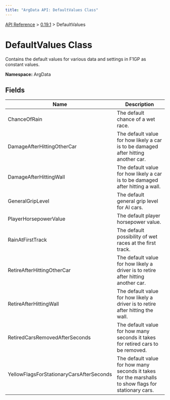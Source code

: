 ```yaml
---
title: "ArgData API: DefaultValues Class"
---
```


[API Reference](/argdata/api/) &gt; [0.19.1](/argdata/api/0.19.1/) &gt; DefaultValues

# DefaultValues Class

Contains the default values for various data and settings in F1GP as constant values.

**Namespace:** ArgData

## Fields

<table class="table table-bordered table-striped ">
<thead>
  <tr>
    <th>Name</th>
    <th>Description</th>
  </tr>
</thead>
<tbody>
  <tr>
    <td>ChanceOfRain</td>
    <td>The default chance of a wet race.</td>
  </tr>
  <tr>
    <td>DamageAfterHittingOtherCar</td>
    <td>The default value for how likely a car is to be damaged after hitting another car.</td>
  </tr>
  <tr>
    <td>DamageAfterHittingWall</td>
    <td>The default value for how likely a car is to be damaged after hitting a wall.</td>
  </tr>
  <tr>
    <td>GeneralGripLevel</td>
    <td>The default general grip level for AI cars.</td>
  </tr>
  <tr>
    <td>PlayerHorsepowerValue</td>
    <td>The default player horsepower value.</td>
  </tr>
  <tr>
    <td>RainAtFirstTrack</td>
    <td>The default possibility of wet races at the first track.</td>
  </tr>
  <tr>
    <td>RetireAfterHittingOtherCar</td>
    <td>The default value for how likely a driver is to retire after hitting another car.</td>
  </tr>
  <tr>
    <td>RetireAfterHittingWall</td>
    <td>The default value for how likely a driver is to retire after hitting the wall.</td>
  </tr>
  <tr>
    <td>RetiredCarsRemovedAfterSeconds</td>
    <td>The default value for how many seconds it takes for retired cars to be removed.</td>
  </tr>
  <tr>
    <td>YellowFlagsForStationaryCarsAfterSeconds</td>
    <td>The default value for how many seconds it takes for the marshalls to show flags for stationary cars.</td>
  </tr>
</tbody>
</table>


